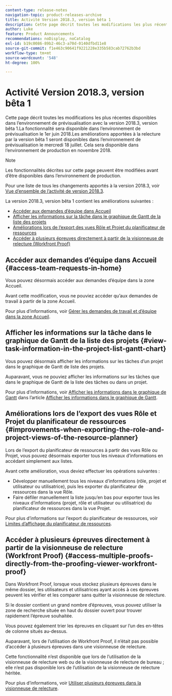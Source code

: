 ```yaml
---
content-type: release-notes
navigation-topic: product-releases-archive
title: Activité Version 2018.3, version bêta 1
description: Cette page décrit toutes les modifications les plus récentes disponibles dans l’environnement de prévisualisation avec la version 2018.3, version bêta 1. La fonctionnalité sera disponible dans l’environnement de prévisualisation le 1er août 2018. Les améliorations apportées à la relecture par la version bêta 1 seront disponibles dans l’environnement de prévisualisation le mercredi 18 juillet. Cela sera disponible dans l’environnement de production en novembre 2018.
author: Luke
feature: Product Announcements
recommendations: noDisplay, noCatalog
exl-id: b19c0086-89b2-46c3-a70d-0140dfbd11e8
source-git-commit: f1e463c90641f9221228e335b583cab72762b3bd
workflow-type: tm+mt
source-wordcount: '548'
ht-degree: 100%

---
```


# Activité Version 2018.3, version bêta 1

Cette page décrit toutes les modifications les plus récentes disponibles dans l’environnement de prévisualisation avec la version 2018.3, version bêta 1.La fonctionnalité sera disponible dans l’environnement de prévisualisation le 1er juin 2018.Les améliorations apportées à la relecture par la version bêta 1 seront disponibles dans l’environnement de prévisualisation le mercredi 18 juillet. Cela sera disponible dans l’environnement de production en novembre 2018.

>[!NOTE]
>
>Les fonctionnalités décrites sur cette page peuvent être modifiées avant d’être disponibles dans l’environnement de production.

Pour une liste de tous les changements apportés à la version 2018.3, voir [Vue d’ensemble de l’activité de version 2018.3](../../../../product-announcements/product-releases/quarterly-release-archive/2018.3-release-activity/2018-3-release-activity-overview.md).

La version 2018.3, version bêta 1 contient les améliorations suivantes :

* [Accéder aux demandes d’équipe dans Accueil](#access-team-requests-in-home)
* [Afficher les informations sur la tâche dans le graphique de Gantt de la liste des projets](#view-task-information-in-the-project-list-gantt-chart)
* [Améliorations lors de l’export des vues Rôle et Projet du planificateur de ressources](#improvements-when-exporting-the-role-and-project-views-of-the-resource-planner)
* [Accéder à plusieurs épreuves directement à partir de la visionneuse de relecture (Workfront Proof)](#access-multiple-proofs-directly-from-the-proofing-viewer-workfront-proof)

## Accéder aux demandes d’équipe dans Accueil {#access-team-requests-in-home}

Vous pouvez désormais accéder aux demandes d’équipe dans la zone Accueil.

Avant cette modification, vous ne pouviez accéder qu’aux demandes de travail à partir de la zone Accueil.

Pour plus d’informations, voir [Gérer les demandes de travail et d’équipe dans la zone Accueil](../../../../workfront-basics/using-home/using-the-home-area/manage-work-and-team-requests-home.md).

## Afficher les informations sur la tâche dans le graphique de Gantt de la liste des projets {#view-task-information-in-the-project-list-gantt-chart}

Vous pouvez désormais afficher les informations sur les tâches d’un projet dans le graphique de Gantt de liste des projets. 

Auparavant, vous ne pouviez afficher les informations sur les tâches que dans le graphique de Gantt de la liste des tâches ou dans un projet.

Pour plus d’informations, voir [Afficher les informations dans le graphique de Gantt](../../../../manage-work/gantt-chart/use-the-gantt-chart/view-info-in-gantt.md) dans l’article [Afficher les informations dans le graphique de Gantt](../../../../manage-work/gantt-chart/use-the-gantt-chart/view-info-in-gantt.md).

## Améliorations lors de l’export des vues Rôle et Projet du planificateur de ressources {#improvements-when-exporting-the-role-and-project-views-of-the-resource-planner}

Lors de l’export du planificateur de ressources à partir des vues Rôle ou Projet, vous pouvez désormais exporter tous les niveaux d’informations en accédant simplement aux listes.

Avant cette amélioration, vous deviez effectuer les opérations suivantes :

* Développer manuellement tous les niveaux d’informations (rôle, projet et utilisateur ou utilisatrice), puis les exporter du planificateur de ressources dans la vue Rôle.
* Faire défiler manuellement la liste jusqu’en bas pour exporter tous les niveaux d’informations (projet, rôle et utilisateur ou utilisatrice) du planificateur de ressources dans la vue Projet.

Pour plus d’informations sur l’export du planificateur de ressources, voir [Limites d’affichage du planificateur de ressources](../../../../resource-mgmt/resource-planning/resource-planner-display-limitations.md).

## Accéder à plusieurs épreuves directement à partir de la visionneuse de relecture (Workfront Proof) {#access-multiple-proofs-directly-from-the-proofing-viewer-workfront-proof}

Dans Workfront Proof, lorsque vous stockez plusieurs épreuves dans le même dossier, les utilisateurs et utilisatrices ayant accès à ces épreuves peuvent les vérifier et les comparer sans quitter la visionneuse de relecture. 

Si le dossier contient un grand nombre d’épreuves, vous pouvez utiliser la zone de recherche située en haut du dossier ouvert pour trouver rapidement l’épreuve souhaitée.

Vous pouvez également trier les épreuves en cliquant sur l’un des en-têtes de colonne situés au-dessus.

Auparavant, lors de l’utilisation de Workfront Proof, il n’était pas possible d’accéder à plusieurs épreuves dans une visionneuse de relecture.

Cette fonctionnalité n’est disponible que lors de l’utilisation de la visionneuse de relecture web ou de la visionneuse de relecture de bureau ; elle n’est pas disponible lors de l’utilisation de la visionneuse de relecture héritée.

Pour plus d’informations, voir [Utiliser plusieurs épreuves dans la visionneuse de relecture](../../../../workfront-proof/wp-work-proofsfiles/review-proofs-wpv/work-with-multiple-proofs.md).

